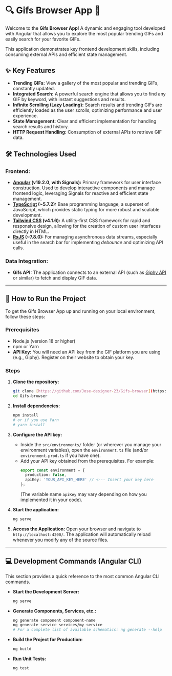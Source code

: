 # 🔍 Gifs Browser App 🚀

Welcome to the **Gifs Browser App**! A dynamic and engaging tool developed with Angular that allows you to explore the most popular trending GIFs and easily search for your favorite GIFs.

This application demonstrates key frontend development skills, including consuming external APIs and efficient state management.

## ✨ Key Features

* **Trending GIFs:** View a gallery of the most popular and trending GIFs, constantly updated.
* **Integrated Search:** A powerful search engine that allows you to find any GIF by keyword, with instant suggestions and results.
* **Infinite Scrolling (Lazy Loading):** Search results and trending GIFs are efficiently loaded as the user scrolls, optimizing performance and user experience.
* **State Management:** Clear and efficient implementation for handling search results and history.
* **HTTP Request Handling:** Consumption of external APIs to retrieve GIF data.

## 🛠️ Technologies Used

### Frontend:

* **[Angular](https://angular.io/) (v19.2.0, with Signals):** Primary framework for user interface construction. Used to develop interactive components and manage frontend logic, leveraging Signals for reactive and efficient state management.
* **[TypeScript](https://www.typescriptlang.org/) (~5.7.2):** Base programming language, a superset of JavaScript, which provides static typing for more robust and scalable development.
* **[Tailwind CSS](https://tailwindcss.com/) (v4.1.6):** A utility-first CSS framework for rapid and responsive design, allowing for the creation of custom user interfaces directly in HTML.
* **[RxJS](https://rxjs.dev/) (~7.8.0):** For managing asynchronous data streams, especially useful in the search bar for implementing *debounce* and optimizing API calls.

### Data Integration:

* **Gifs API:** The application connects to an external API (such as [Giphy API](https://developers.giphy.com/) or similar) to fetch and display GIF data.

---

## 🚀 How to Run the Project

To get the Gifs Browser App up and running on your local environment, follow these steps:

### Prerequisites

* Node.js (version 18 or higher)
* npm or Yarn
* **API Key:** You will need an API key from the GIF platform you are using (e.g., Giphy). Register on their website to obtain your key.

### Steps

1.  **Clone the repository:**
    ```bash
    git clone [https://github.com/Jose-designer-23/Gifs-browser](https://github.com/Jose-designer-23/Gifs-browser)
    cd Gifs-browser
    ```

2.  **Install dependencies:**
    ```bash
    npm install
    # or if you use Yarn
    # yarn install
    ```

3.  **Configure the API key:**
    * Inside the `src/environments/` folder (or wherever you manage your environment variables), open the `environment.ts` file (and/or `environment.prod.ts` if you have one).
    * Add your API key obtained from the prerequisites. For example:
        ```typescript
        export const environment = {
          production: false,
          apiKey: 'YOUR_API_KEY_HERE' // <--- Insert your key here
        };
        ```
        (The variable name `apiKey` may vary depending on how you implemented it in your code).

4.  **Start the application:**
    ```bash
    ng serve
    ```

5.  **Access the Application:**
    Open your browser and navigate to `http://localhost:4200/`. The application will automatically reload whenever you modify any of the source files.

---

## 💻 Development Commands (Angular CLI)

This section provides a quick reference to the most common Angular CLI commands.

* **Start the Development Server:**
    ```bash
    ng serve
    ```
* **Generate Components, Services, etc.:**
    ```bash
    ng generate component component-name
    ng generate service services/my-service
    # For a complete list of available schematics: ng generate --help
    ```
* **Build the Project for Production:**
    ```bash
    ng build
    ```
* **Run Unit Tests:**
    ```bash
    ng test
    ```
